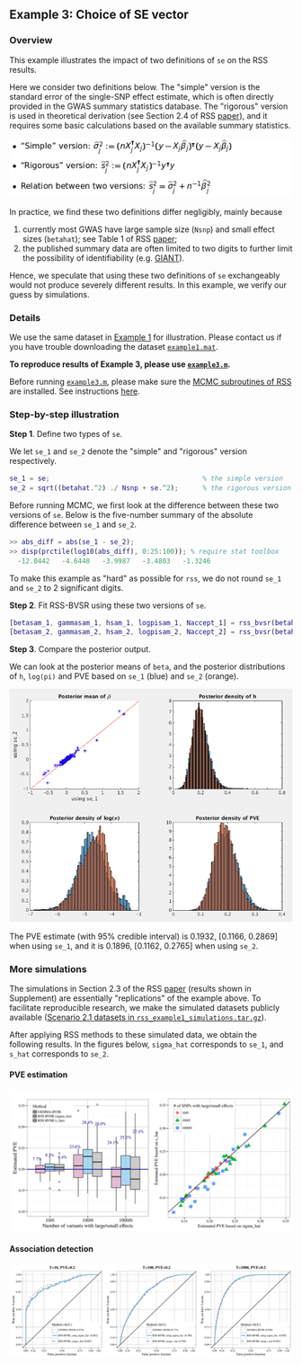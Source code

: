 ## Example 3: Choice of SE vector

### Overview
This example illustrates the impact of two definitions of `se` on the RSS results.

Here we consider two definitions below. The "simple" version is the standard error of the single-SNP effect estimate, which is often directly provided in the GWAS summary statistics database. The "rigorous" version is used in theoretical derivation (see Section 2.4 of RSS [paper](https://doi.org/10.1101/042457)), and it requires some basic calculations based on the available summary statistics.

![](images/twose.png)

In practice, we find these two definitions differ negligibly, mainly because

1. currently most GWAS have large sample size (`Nsnp`) and small effect sizes (`betahat`); see Table 1 of RSS [paper](https://doi.org/10.1101/042457);
2. the published summary data are often limited to two digits to further limit the possibility of identifiability (e.g. [GIANT](http://portals.broadinstitute.org/collaboration/giant/index.php/GIANT_consortium_data_files#GIANT_consortium_2012-2015_GWAS_Metadata_is_Available_Here_for_Download)). 

Hence, we speculate that using these two definitions of `se` exchangeably would not produce severely different results. In this example, we verify our guess by simulations. 

### Details
We use the same dataset in [Example 1](Example-1) for illustration. Please contact us if you have trouble downloading the dataset [`example1.mat`](https://uchicago.box.com/example1).

**To reproduce results of Example 3, please use [`example3.m`](https://github.com/stephenslab/rss/blob/master/examples/example3.m).**

Before running [`example3.m`](https://github.com/stephenslab/rss/blob/master/examples/example3.m), please make sure the [MCMC subroutines of RSS](https://github.com/stephenslab/rss/tree/master/src) are installed. See instructions [here](RSS-via-MCMC).

### Step-by-step illustration

**Step 1**. Define two types of `se`.

We let `se_1` and `se_2` denote the "simple"  and "rigorous" version respectively.
```matlab
se_1 = se;                                      % the simple version
se_2 = sqrt((betahat.^2) ./ Nsnp + se.^2);      % the rigorous version 
```
Before running MCMC, we first look at the difference between these two versions of `se`. Below is the five-number summary of the absolute difference between `se_1` and `se_2`.
```matlab
>> abs_diff = abs(se_1 - se_2);  
>> disp(prctile(log10(abs_diff), 0:25:100)); % require stat toolbox
  -12.0442   -4.6448   -3.9987   -3.4803   -1.3246
```
To make this example as "hard" as possible for `rss`, we do not round `se_1` and `se_2` to 2 significant digits.

**Step 2**. Fit RSS-BVSR using these two versions of `se`.
```matlab
[betasam_1, gammasam_1, hsam_1, logpisam_1, Naccept_1] = rss_bvsr(betahat, se_1, R, Nsnp, Ndraw, Nburn, Nthin);
[betasam_2, gammasam_2, hsam_2, logpisam_2, Naccept_2] = rss_bvsr(betahat, se_2, R, Nsnp, Ndraw, Nburn, Nthin);
```

**Step 3**. Compare the posterior output.

We can look at the posterior means of `beta`, and the posterior distributions of `h`, `log(pi)` and PVE based on `se_1` (blue) and `se_2` (orange).

![](images/rss_example3_posterior.png)

The PVE estimate (with 95% credible interval) is 0.1932, [0.1166, 0.2869] when using `se_1`, and it is 0.1896, [0.1162, 0.2765] when using `se_2`.

### More simulations

The simulations in Section 2.3 of the RSS [paper](https://doi.org/10.1101/042457) (results shown in Supplement) are essentially "replications" of the example above. To facilitate reproducible research, we make the simulated datasets publicly available ([Scenario 2.1 datasets in `rss_example1_simulations.tar.gz`](https://uchicago.box.com/example1)).

After applying RSS methods to these simulated data, we obtain the following results. In the figures below, `sigma_hat` corresponds to `se_1`, and `s_hat` corresponds to `se_2`.

#### PVE estimation
![](images/twose_pve.png)

#### Association detection
![](images/twose_pip.png)